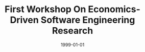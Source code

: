 ---
title: "First Workshop On Economics-Driven Software Engineering Research"
date: 1999-01-01
venue: "Proceedings of the 1999 International Conference on Software Engineering, ICSE' 99, Los Angeles, CA, USA, May 16-22, 1999"
paperurl: https://doi.org/10.1145/302405.302965
authors: "Kevin J Sullivan, David Notkin, Alfonso Fuggetta and John M Favaro"
awards: ""
---